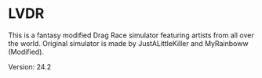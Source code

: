 # LVDR
This is a fantasy modified Drag Race simulator featuring artists from all over the world. Original simulator is made by JustALittleKiller and MyRainboww (Modified).

Version: 24.2
